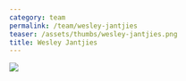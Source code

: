 ```yaml
---
category: team
permalink: /team/wesley-jantjies
teaser: /assets/thumbs/wesley-jantjies.png
title: Wesley Jantjies
---
```


<img src="/assets/img/wesley-jantjies.png" />
